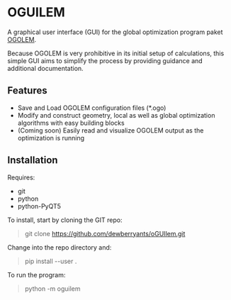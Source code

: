 # OGUILEM

A graphical user interface (GUI) for the global optimization program paket [OGOLEM](https://www.ogolem.org/).

Because OGOLEM is very prohibitive in its initial setup of calculations, this simple GUI aims to simplify the process by
providing guidance and additional documentation.

## Features

* Save and Load OGOLEM configuration files (*.ogo)
* Modify and construct geometry, local as well as global optimization algorithms with easy building blocks
* (Coming soon) Easily read and visualize OGOLEM output as the optimization is running

## Installation

Requires:

* git
* python
* python-PyQT5

To install, start by cloning the GIT repo:
> git clone https://github.com/dewberryants/oGUIlem.git

Change into the repo directory and:
> pip install --user .

To run the program:
> python -m oguilem
